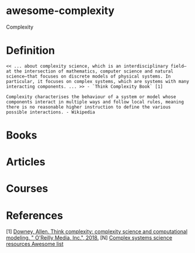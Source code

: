 # awesome-complexity
Complexity

# Definition
```
<< ... about complexity science, which is an interdisciplinary field—at the intersection of mathematics, computer science and natural science—that focuses on discrete models of physical systems. In particular, it focuses on complex systems, which are systems with many interacting components. ... >> - `Think Complexity Book` [1]

Complexity characterises the behaviour of a system or model whose components interact in multiple ways and follow local rules, meaning there is no reasonable higher instruction to define the various possible interactions. - Wikipedia
```

# Books
# Articles
# Courses

# References
[1] [Downey, Allen. Think complexity: complexity science and computational modeling. " O'Reilly Media, Inc.", 2018.](http://greenteapress.com/complexity/html/index.html)
[N] [Complex systems science resources Awesome list](https://github.com/sellisd/awesome-complexity)
